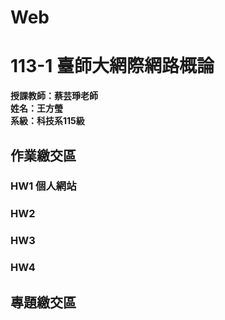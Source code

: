 # Web
# 113-1 臺師大網際網路概論
__授課教師：蔡芸琤老師__    
__姓名：王方瑩__    
__系級：科技系115級__  
  
## 作業繳交區  
### HW1 個人網站 

### HW2
### HW3
### HW4  
  
## 專題繳交區  

